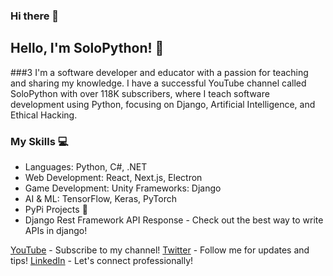 ### Hi there 👋

<!--
**MatCodee/MatCodee** is a ✨ _special_ ✨ repository because its `README.md` (this file) appears on your GitHub profile.

Here are some ideas to get you started:

- 🔭 I’m currently working on ...
- 🌱 I’m currently learning ...
- 👯 I’m looking to collaborate on ...
- 🤔 I’m looking for help with ...
- 💬 Ask me about ...
- 📫 How to reach me: ...
- 😄 Pronouns: ...
- ⚡ Fun fact: ...
-->


## Hello, I'm SoloPython! 👋
###3 I'm a software developer and educator with a passion for teaching and sharing my knowledge. I have a successful YouTube channel called SoloPython with over 118K subscribers, where I teach software development using Python, focusing on Django, Artificial Intelligence, and Ethical Hacking.

### My Skills 💻
- Languages: Python, C#, .NET
- Web Development: React, Next.js, Electron
- Game Development: Unity
 Frameworks: Django
- AI & ML: TensorFlow, Keras, PyTorch
- PyPi Projects 🐍
- Django Rest Framework API Response - Check out the best way to write APIs in django!

[YouTube](https://matcode.netlify.app/) - Subscribe to my channel!
[Twitter](https://matcode.netlify.app/) - Follow me for updates and tips!
[LinkedIn](https://matcode.netlify.app/) - Let's connect professionally!
